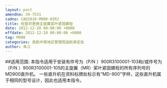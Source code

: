 ```yaml
---
layout: post
amendno: 39-7531
cadno: CAD2010-M900-02R2
title: 检查并更换主旋翼桨叶紧固螺栓
date: 2012-12-28 00:00:00 +0800
effdate: 2012-12-28 00:00:00 +0800
tag: M900
categories: 民航中南地区管理局适航审定处
author: 朱江
---
```


##适用范围:
本指令适用于安装有件号为（P/N ）900R3100001-103和/或件号为（P/N ）900R3100001-105的主旋翼（MR）桨叶紧固螺栓的所有序列号的MD900直升机。
一些直升机在资料标牌处标示有“MD-900”字样，这些直升机属于相同的型号设计，因此也适用本指令。

